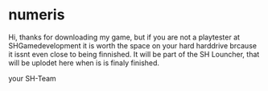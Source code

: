 # numeris
Hi, thanks for downloading my game, but if you are not a playtester at SHGamedevelopment it is worth the space on your hard harddrive
brcause it issnt even close to being finnished. It will be part of the SH Louncher, that will be uplodet here when is is finaly finished.

your SH-Team
